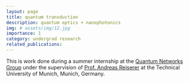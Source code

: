 ```yaml
---
layout: page
title: quantum transduction 
description: quantum optics + nanophotonics
img: # assets/img/12.jpg
importance: 1
category: undergrad research
related_publications: 
---
```


This is work done during a summer internship at the [Quantum Networks Group](https://www.ph.nat.tum.de/quantum-networks/homepage/) under the supervision of [Prof. Andreas Reiserer](https://www.professoren.tum.de/en/reiserer-andreas) at the Technical University of Munich, Munich, Germany.

